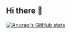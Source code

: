 ## Hi there 👋
[![Anurag's GitHub stats](https://github-readme-stats.vercel.app/api?username=LajnaLegenden)](https://github.com/anuraghazra/github-readme-stats)

<!--START_SECTION:waka-->
<!--END_SECTION:waka-->

<!--
**LajnaLegenden/LajnaLegenden** is a ✨ _special_ ✨ repository because its `README.md` (this file) appears on your GitHub profile.

Here are some ideas to get you started:

- 🔭 I’m currently working on ...
- 🌱 I’m currently learning ...
- 👯 I’m looking to collaborate on ...
- 🤔 I’m looking for help with ...
- 💬 Ask me about ...
- 📫 How to reach me: ...
- 😄 Pronouns: ...
- ⚡ Fun fact: ...
-->
